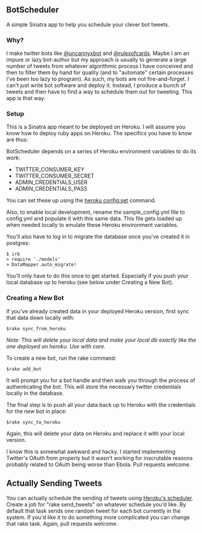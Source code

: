 ## BotScheduler

A simple Sinatra app to help you schedule your clever bot tweets.

### Why?

I make twitter bots like <a href="http://twitter.com/uncannyxbot">@uncannyxbot</a> and <a href="http://twitter.com/rulesofcards">@rulesofcards</a>. Maybe I am an impure or lazy bot-author but my approach is usually to generate a large number of tweets from whatever algorithmic process I have conceived and then to filter them by hand for quality (and to "automate" certain processes I've been too lazy to program). As such, my bots are not fire-and-forget. I can't just write bot software and deploy it. Instead, I produce a bunch of tweets and then have to find a way to schedule them out for tweeting. This app is that way.

### Setup

This is a Sinatra app meant to be deployed on Heroku. I will assume you know how to deploy ruby apps on Heroku. The specifics you have to know are thus:

BotScheduler depends on a series of Heroku environment variables to do its work:

* TWITTER_CONSUMER_KEY
* TWITTER_CONSUMER_SECRET
* ADMIN_CREDENTIALS_USER
* ADMIN_CREDENTIALS_PASS

You can set these up using the <a href="https://devcenter.heroku.com/articles/config-vars">heroku config:set</a> command.

Also, to enable local development, rename the sample_config.yml file to config.yml and populate it with this same data. This file gets loaded up when needed locally to emulate these Heroku environment variables.

You'll also have to log in to migrate the database once you've created it in postgres:

    $ irb
    > require './models'
    > DataMapper.auto_migrate!

You'll only have to do this once to get started. Especially if you push your local database up to heroku (see below under Creating a New Bot).

### Creating a New Bot

If you've already created data in your deployed Heroku version, first sync that data down locally with:

    $rake sync_from_heroku

_Note: This will delete your local data and make your local db exactly like the one deployed on heroku. Use with care._

To create a new bot, run the rake command:

    $rake add_bot

It will prompt you for a bot handle and then walk you through the process of authenticating the bot. This will store the necessary twitter credentials locally in the database.

The final step is to push all your data back up to Heroku with the credentials for the new bot in place:

    $rake sync_to_heroku

Again, this will delete your data on Heroku and replace it with your local version.

I know this is somewhat awkward and hacky. I started implementing Twitter's OAuth from properly but it wasn't working for inscrutable reasons probably related to OAuth being worse than Ebola. Pull requests welcome.

## Actually Sending Tweets

You can actually schedule the sending of tweets using <a href="https://devcenter.heroku.com/articles/scheduler">Heroku's scheduler</a>. Create a job for "rake send_tweets" on whatever schedule you'd like. By default that task sends one random tweet for each bot currently in the system. If you'd like it to do something more complicated you can change that rake task. Again, pull requests welcome.